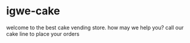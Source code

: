 # igwe-cake
welcome to the best cake vending store. how may we help you?
call our cake line to place your orders 